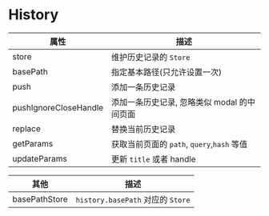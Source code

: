 # History

| 属性                  | 描述                                        |
| --------------------- | ------------------------------------------- |
| store                 | 维护历史记录的 `Store`                      |
| basePath              | 指定基本路径(只允许设置一次)                |
| push                  | 添加一条历史记录                            |
| pushIgnoreCloseHandle | 添加一条历史记录, 忽略类似 modal 的中间页面 |
| replace               | 替换当前历史记录                            |
| getParams             | 获取当前页面的 `path`, `query`,`hash` 等值  |
| updateParams          | 更新 `title` 或者 handle                    |

| 其他          | 描述                              |
| ------------- | --------------------------------- |
| basePathStore | `history.basePath` 对应的 `Store` |
